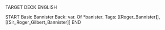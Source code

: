TARGET DECK
ENGLISH

START
Basic
Bannister
Back: var. Of *banister.
Tags: [[Roger_Bannister]], [[Sir_Roger_Gilbert_Bannister]]
END
